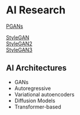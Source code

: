 
# AI Research

[PGANs](https://research.nvidia.com/sites/default/files/pubs/2017-10_Progressive-Growing-of/karras2018iclr-paper.pdf)

[StyleGAN](https://github.com/NVlabs/stylegan) \
[StyleGAN2](https://github.com/NVlabs/stylegan2) \
[StyleGAN3](https://github.com/NVlabs/stylegan3) 


## AI Architectures

- GANs
- Autoregressive
- Variational autoencoders
- Diffusion Models
- Transformer-based

